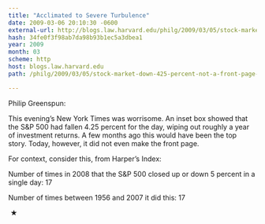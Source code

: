 ```yaml
---
title: "Acclimated to Severe Turbulence"
date: 2009-03-06 20:10:30 -0600
external-url: http://blogs.law.harvard.edu/philg/2009/03/05/stock-market-down-425-percent-not-a-front-page-story/
hash: 34fe0f3f98ab7da98b93b1ec5a3dbea1
year: 2009
month: 03
scheme: http
host: blogs.law.harvard.edu
path: /philg/2009/03/05/stock-market-down-425-percent-not-a-front-page-story/

---
```


Philip Greenspun:



  This evening’s New York Times was worrisome. An inset box showed that the S&P 500 had fallen 4.25 percent for the day, wiping out roughly a year of investment returns. A few months ago this would have been the top story. Today, however, it did not even make the front page.



For context, consider this, from Harper’s Index:



  Number of times in 2008 that the S&P 500 closed up or down 5 percent in a single day: 17

  
  Number of times between 1956 and 2007 it did this: 17




 ★ 

